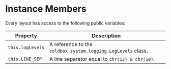 # Instance Members

Every layout has access to the following public variables:

|Property|Description|
|---|---|
|`this.logLevels`|A reference to the `coldbox.system.logging.LogLevels` class.|
|`this.LINE_SEP`|A line separator equal to `chr(13) & chr(10)`.|


